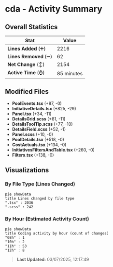 # cda - Activity Summary 

## Overall Statistics

| Stat                   | Value                                                             |
| ---------------------- | ----------------------------------------------------------------- |
| **Lines Added** (➕)   | 2216                                          |
| **Lines Removed** (➖) | 62                                        |
| **Net Change** (↕)    | 2154                |
| **Active Time** (⌚)   | 85 minutes |


## Modified Files
- **PoolEvents.tsx** (+87, -0)
- **InitiativeDetails.tsx** (+825, -29)
- **Panel.tsx** (+34, -11)
- **DetailsGrid.scss** (+81, -11)
- **DetailsToolTip.scss** (+77, -10)
- **DetailsField.scss** (+52, -1)
- **Panel.scss** (+10, -0)
- **PoolDetails.tsx** (+518, -0)
- **CostActuals.tsx** (+134, -0)
- **InitiativesFiltersAndTable.tsx** (+260, -0)
- **Filters.tsx** (+138, -0)

## Visualizations

### By File Type (Lines Changed)

```mermaid
pie showData
title Lines changed by file type
".tsx" : 2036
".scss" : 242
```

### By Hour (Estimated Activity Count)

```mermaid
pie showData
title Coding activity by hour (count of changes)
"08h" : 1
"10h" : 2
"11h" : 53
"12h" : 8
```


> **Last Updated:** 03/07/2025, 12:17:49